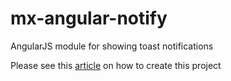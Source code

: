 # mx-angular-notify
AngularJS module for showing toast notifications

Please see this [article](https://maxo.blog/creating-an-angularjs-service/) on how to create this project
